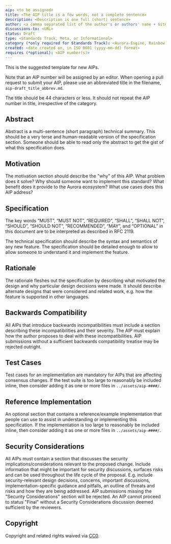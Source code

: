 ```yaml
---
aip: <to be assigned>
title: <The AIP title is a few words, not a complete sentence>
description: <Description is one full (short) sentence>
author: <a comma separated list of the author's or authors' name + GitHub username (in parenthesis), or name and email (in angle brackets).  Example, FirstName LastName (@GitHubUsername), FirstName LastName <foo@bar.com>, FirstName (@GitHubUsername) and GitHubUsername (@GitHubUsername)>
discussions-to: <URL>
status: Draft
type: <Standards Track, Meta, or Informational>
category (*only required for Standards Track): <Aurora-Engine, Rainbow-Bridge, Interface, ARC>
created: <date created on, in ISO 8601 (yyyy-mm-dd) format>
requires (*optional): <AIP number(s)>
---
```


This is the suggested template for new AIPs.

Note that an AIP number will be assigned by an editor. When opening a pull request to submit your AIP, please use an abbreviated title in the filename, `aip-draft_title_abbrev.md`.

The title should be 44 characters or less. It should not repeat the AIP number in title, irrespective of the category.

## Abstract

Abstract is a multi-sentence (short paragraph) technical summary. This should be a very terse and human-readable version of the specification section. Someone should be able to read only the abstract to get the gist of what this specification does.

## Motivation

The motivation section should describe the "why" of this AIP. What problem does it solve? Why should someone want to implement this standard? What benefit does it provide to the Aurora ecosystem? What use cases does this AIP address?

## Specification

The key words “MUST”, “MUST NOT”, “REQUIRED”, “SHALL”, “SHALL NOT”, “SHOULD”, “SHOULD NOT”, “RECOMMENDED”, “MAY”, and “OPTIONAL” in this document are to be interpreted as described in RFC 2119.

The technical specification should describe the syntax and semantics of any new feature. The specification should be detailed enough to allow to allow someone to understand it and implement the feature.

## Rationale

The rationale fleshes out the specification by describing what motivated the design and why particular design decisions were made. It should describe alternate designs that were considered and related work, e.g. how the feature is supported in other languages.

## Backwards Compatibility

All AIPs that introduce backwards incompatibilities must include a section describing these incompatibilities and their severity. The AIP must explain how the author proposes to deal with these incompatibilities. AIP submissions without a sufficient backwards compatibility treatise may be rejected outright.

## Test Cases

Test cases for an implementation are mandatory for AIPs that are affecting consensus changes. If the test suite is too large to reasonably be included inline, then consider adding it as one or more files in `../assets/aip-####/`.

## Reference Implementation

An optional section that contains a reference/example implementation that people can use to assist in understanding or implementing this specification. If the implementation is too large to reasonably be included inline, then consider adding it as one or more files in `../assets/aip-####/`.

## Security Considerations

All AIPs must contain a section that discusses the security implications/considerations relevant to the proposed change. Include information that might be important for security discussions, surfaces risks and can be used throughout the life cycle of the proposal. E.g. include security-relevant design decisions, concerns, important discussions, implementation-specific guidance and pitfalls, an outline of threats and risks and how they are being addressed. AIP submissions missing the "Security Considerations" section will be rejected. An AIP cannot proceed to status "Final" without a Security Considerations discussion deemed sufficient by the reviewers.

## Copyright

Copyright and related rights waived via [CC0](https://creativecommons.org/publicdomain/zero/1.0/).
